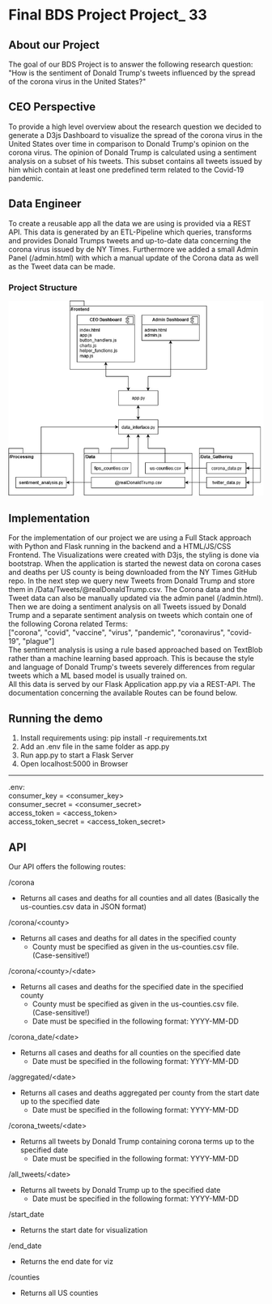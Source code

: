 # Final BDS Project Project_ 33

## About our Project
The goal of our BDS Project is to answer the following research question:
"How is the sentiment of Donald Trump's tweets influenced by the spread of the corona virus in the United States?"

## CEO Perspective
To provide a high level overview about the research question we decided to generate a D3js Dashboard
to visualize the spread of the corona virus in the United States over time in comparison
to Donald Trump's opinion on the corona virus. The opinion of Donald Trump is calculated using a
sentiment analysis on a subset of his tweets. This subset contains all tweets issued by him which
contain at least one predefined term related to the Covid-19 pandemic.

## Data Engineer 
To create a reusable app all the data we are using is provided via a REST API. 
This data is generated by an ETL-Pipeline which queries, transforms and provides Donald Trumps tweets and up-to-date
data concerning the corona virus issued by de NY Times. Furthermore we added a small Admin Panel (/admin.html) 
with which a manual update of the Corona data as well as the Tweet data can be made. 

### Project Structure
![Project Structure](/img/Diagram.jpg)

## Implementation
For the implementation of our project we are using a Full Stack approach with Python and Flask running in the backend
and a HTML/JS/CSS Frontend. The Visualizations were created with D3js, the styling is done via bootstrap. 
When the application is started the newest data on corona cases and deaths per US county is being downloaded 
from the NY Times GitHub repo. In the next step we query new Tweets from Donald Trump 
and store them in /Data/Tweets/@realDonaldTrump.csv. The Corona data and the Tweet data can also be manually updated 
via the admin panel (/admin.html). Then we are doing a sentiment analysis on all Tweets issued by Donald Trump 
and a separate sentiment analysis on tweets which contain one of the following Corona related Terms: <br>
["corona", "covid", "vaccine", "virus", "pandemic", "coronavirus", "covid-19", "plague"]<br>
The sentiment analysis is using a rule based approached based on TextBlob rather than a machine learning based approach.
This is because the style and language of Donald Trump's tweets severely differences from regular tweets which a ML based
model is usually trained on.<br>
All this data is served by our Flask Application app.py via a REST-API. The documentation concerning the available 
Routes can be found below. 

## Running the demo
1. Install requirements using: pip install -r requirements.txt
2. Add an .env file in the same folder as app.py 
3. Run app.py to start a Flask Server
4. Open localhost:5000 in Browser
---
.env:<br>
consumer_key = <consumer_key><br>
consumer_secret = <consumer_secret><br>
access_token = <access_token><br>
access_token_secret = <access_token_secret><br>

## API
Our API offers the following routes:

/corona
- Returns all cases and deaths for all counties and all dates (Basically the us-counties.csv data in JSON format)

/corona/\<county>
- Returns all cases and deaths for all dates in the specified county
    * County must be specified as given in the us-counties.csv file. (Case-sensitive!)
    
/corona/\<county>/\<date>
- Returns all cases and deaths for the specified date in the specified county
    * County must be specified as given in the us-counties.csv file. (Case-sensitive!)
    * Date must be specified in the following format: YYYY-MM-DD

/corona_date/\<date>
- Returns all cases and deaths for all counties on the specified date
    * Date must be specified in the following format: YYYY-MM-DD

/aggregated/\<date>
- Returns all cases and deaths aggregated per county from the start date up to the specified date
    * Date must be specified in the following format: YYYY-MM-DD

/corona_tweets/\<date>
- Returns all tweets by Donald Trump containing corona terms up to the specified date
    * Date must be specified in the following format: YYYY-MM-DD

/all_tweets/\<date>
- Returns all tweets by Donald Trump up to the specified date
    * Date must be specified in the following format: YYYY-MM-DD

/start_date
- Returns the start date for visualization

/end_date
- Returns the end date for viz

/counties
- Returns all US counties
